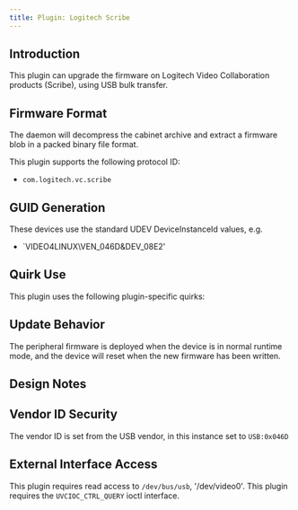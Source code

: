 ```yaml
---
title: Plugin: Logitech Scribe
---
```


## Introduction

This plugin can upgrade the firmware on Logitech Video Collaboration products
(Scribe), using USB bulk transfer.

## Firmware Format

The daemon will decompress the cabinet archive and extract a firmware blob in
a packed binary file format.

This plugin supports the following protocol ID:

* `com.logitech.vc.scribe`

## GUID Generation

These devices use the standard UDEV DeviceInstanceId values, e.g.

* `VIDEO4LINUX\VEN_046D&DEV_08E2'

## Quirk Use

This plugin uses the following plugin-specific quirks:

## Update Behavior

The peripheral firmware is deployed when the device is in normal runtime mode,
and the device will reset when the new firmware has been written.

## Design Notes

## Vendor ID Security

The vendor ID is set from the USB vendor, in this instance set to `USB:0x046D`

## External Interface Access

This plugin requires read access to `/dev/bus/usb`, '/dev/video0'.
This plugin requires the `UVCIOC_CTRL_QUERY` ioctl interface.
